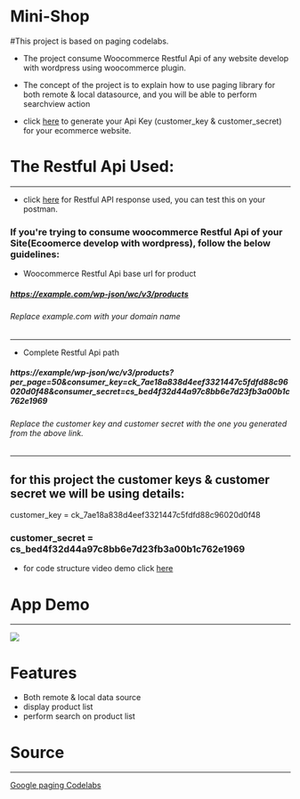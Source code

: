 # Mini-Shop
#This project is based on paging codelabs. 

* The project consume Woocommerce Restful Api of any website develop with wordpress using woocommerce plugin.

* The concept of the project is to explain how to use paging library for both remote & local datasource, and you will be able to perform searchview action 

* click [here](https://docs.woocommerce.com/document/woocommerce-rest-api/) to generate your Api Key (customer_key & customer_secret) for your ecommerce website.

# The Restful Api Used:
-------------------------
* click [here](https://www.akwe.com.ng/wp-json/wc/v3/products?per_page=50&consumer_key=ck_7ae18a838d4eef3321447c5fdfd88c96020d0f48&consumer_secret=cs_bed4f32d44a97c8bb6e7d23fb3a00b1c762e1969) for Restful API response used, you can test this on your postman.

### If you're trying to consume woocommerce Restful Api of your Site(Ecoomerce develop with wordpress), follow the below guidelines:
* Woocommerce Restful Api base url for product
##### https://example.com/wp-json/wc/v3/products
###### Replace example.com with your domain name
------------------------------------------------
* Complete Restful Api path
##### https://example/wp-json/wc/v3/products?per_page=50&consumer_key=ck_7ae18a838d4eef3321447c5fdfd88c96020d0f48&consumer_secret=cs_bed4f32d44a97c8bb6e7d23fb3a00b1c762e1969
###### Replace the customer key and customer secret with the one you generated from the above link.
--------------------------------------------------

## for this project the customer keys & customer secret we will be using details:

 customer_key = ck_7ae18a838d4eef3321447c5fdfd88c96020d0f48

### customer_secret = cs_bed4f32d44a97c8bb6e7d23fb3a00b1c762e1969



* for code structure video demo click [here](https://youtu.be/2ZdmpKbACF8)

# App Demo
------------
![](https://github.com/ayetolusamuel/Mini-Shop/blob/master/images/app-demooo.gif)


# Features
* Both remote & local data source
* display product list
* perform search on product list

# Source
-------------------------------
[Google paging Codelabs](https://codelabs.developers.google.com/codelabs/android-paging/)
